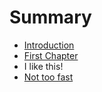 # Summary

* [Introduction](README.md)
* [First Chapter](chapter1.md)
* I like this!
* [Not too fast](not-too-fast.md)

